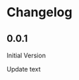 # Changelog

<!-- <START NEW CHANGELOG ENTRY> -->

## 0.0.1

Initial Version

Update text

<!-- <END NEW CHANGELOG ENTRY> -->
